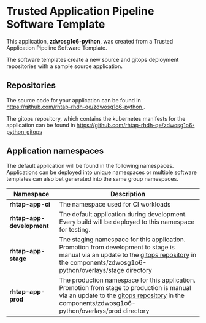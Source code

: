 # Trusted Application Pipeline Software Template

This application, **zdwosg1o6-python**, was created from a Trusted Application Pipeline Software Template.

The software templates create a new source and gitops deployment repositories with a sample source application. 

## Repositories

The source code for your application can be found in [https://github.com/rhtap-rhdh-qe/zdwosg1o6-python ](https://github.com/rhtap-rhdh-qe/zdwosg1o6-python ).
 
The gitops repository, which contains the kubernetes manifests for the application can be found in 
[https://github.com/rhtap-rhdh-qe/zdwosg1o6-python-gitops ](https://github.com/rhtap-rhdh-qe/zdwosg1o6-python-gitops ) 

## Application namespaces 

The default application will be found in the following namespaces. Applications can be deployed into unique namespaces or multiple software templates can also bet generated into the same group namespaces.  

|  Namespace   |  Description   |  
| -------- | -------- |
| **rhtap-app-ci** | The namespace used for CI workloads |
| **rhtap-app-development** | The default application during development. Every build will be deployed to this namespace for testing. |
| **rhtap-app-stage** | The staging namespace for this application. Promotion from development to stage is manual via an update to the [gitops repository](https://github.com/rhtap-rhdh-qe/zdwosg1o6-python-gitops ) in the components/zdwosg1o6-python/overlays/stage directory |
| **rhtap-app-prod** | The production namespace for this application. Promotion from stage to production is manual via an update to the [gitops repository](https://github.com/rhtap-rhdh-qe/zdwosg1o6-python-gitops ) in the components/zdwosg1o6-python/overlays/prod directory |